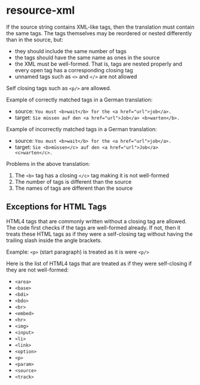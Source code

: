# resource-xml

If the source string contains XML-like tags, then the translation must contain
the same tags. The tags themselves may be reordered or nested differently than
in the source, but:

- they should include the same number of tags
- the tags should have the same name as ones in the source
- the XML must be well-formed. That is, tags are nested properly and every
open tag has a corresponding closing tag
- unnamed tags such as `<>` and `</>` are not allowed

Self closing tags such as `<p/>` are allowed.

Example of correctly matched tags in a German translation:

- source: `You must <b>wait</b> for the <a href="url">job</a>.`
- target: `Sie müssen auf den <a href="url">Job</a> <b>warten</b>.`

Example of incorrectly matched tags in a German translation:

- source: `You must <b>wait</b> for the <a href="url">job</a>.`
- target: `Sie <b>müssen</c> auf den <a href="url">Job</a> <c>warten</c>.`

Problems in the above translation:

1. The `<b>` tag has a closing `</c>` tag making it is not well-formed
2. The number of tags is different than the source
3. The names of tags are different than the source

## Exceptions for HTML Tags

HTML4 tags that are commonly written without a closing tag are allowed.
The code first checks if the tags are well-formed already. If not, then it
treats these HTML tags as if they were a self-closing tag without having
the trailing slash inside the angle brackets.

Example: `<p>` (start paragraph) is treated as it is were `<p/>`

Here is the list of HTML4 tags that are treated as if they were self-closing
if they are not well-formed:

- `<area>`
- `<base>`
- `<bdi>`
- `<bdo>`
- `<br>`
- `<embed>`
- `<hr>`
- `<img>`
- `<input>`
- `<li>`
- `<link>`
- `<option>`
- `<p>`
- `<param>`
- `<source>`
- `<track>`
